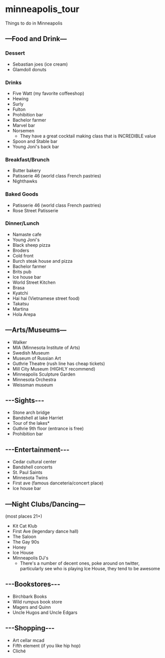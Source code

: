 # minneapolis_tour
Things to do in Minneapolis


## —Food and Drink—
### Dessert
- Sebastian joes (ice cream)
- Glamdoll donuts

### Drinks
- Five Watt (my favorite coffeeshop)
- Hewing
- Surly
- Fulton
- Prohibition bar
- Bachelor farmer
- Marvel bar
- Norsemen
    - They have a great cocktail making class that is INCREDIBLE value
- Spoon and Stable bar
- Young Joni's back bar

### Breakfast/Brunch
- Butter bakery
- Patisserie 46 (world class French pastries)
- Nighthawks

### Baked Goods
- Patisserie 46 (world class French pastries)
- Rose Street Patisserie

### Dinner/Lunch
- Namaste cafe
- Young Joni's
- Black sheep pizza
- Broders 
- Cold front
- Burch steak house and pizza
- Bachelor farmer
- Brits pub
- Ice house bar
- World Street Kitchen
- Brasa
- Kyatchi
- Hai hai (Vietnamese street food)
- Takatsu
- Martina
- Hola Arepa

## —Arts/Museums—
- Walker
- MIA (Minnesota Institute of Arts)
- Swedish Museum
- Museum of Russian Art
- Guthrie Theatre (rush line has cheap tickets)
- Mill City Museum (HIGHLY recommend)
- Minneapolis Sculpture Garden
- Minnesota Orchestra
- Weissman museum

## ---Sights---
- Stone arch bridge
- Bandshell at lake Harriet
- Tour of the lakes*
- Guthrie 9th floor (entrance is free)
- Prohibition bar

## ---Entertainment---
- Cedar cultural center
- Bandshell concerts
- St. Paul Saints
- Minnesota Twins
- First ave (famous danceteria/concert place)
- Ice house bar

## —Night Clubs/Dancing—
(most places 21+)
- Kit Cat Klub
- First Ave (legendary dance hall)
- The Saloon
- The Gay 90s
- Honey
- Ice House
- Minneapolis DJ's
    - There's a number of decent ones, poke around on twitter, particularly see who is playing Ice House, they tend to be awesome

## ---Bookstores---
- Birchbark Books
- Wild rumpus book store
- Magers and Quinn
- Uncle Hugos and Uncle Edgars

## ---Shopping---
- Art cellar mcad
- Fifth element (if you like hip hop)
- Cliché
